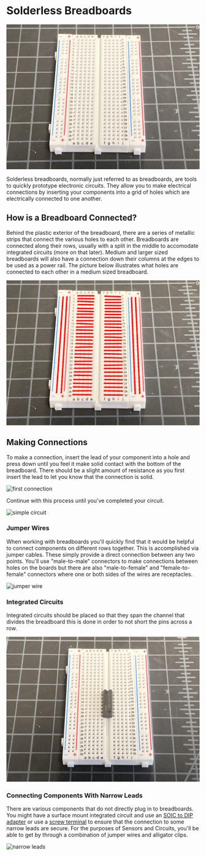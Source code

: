 # Solderless Breadboards

![breadboard](/assets/general_knowledge/breadboard.jpg)

Solderless breadboards, normally just referred to as breadboards, are tools to quickly prototype electronic circuits. They allow you to make electrical connections by inserting your components into a grid of holes which are electrically connected to one another. 

## How is a Breadboard Connected?

Behind the plastic exterior of the breadboard, there are a series of metallic strips that connect the various holes to each other. Breadboards are connected along their rows, usually with a split in the middle to accomodate integrated circuits (more on that later). Medium and larger sized breadboards will also have a connection down their columns at the edges to be used as a power rail. The picture below illustrates what holes are connected to each other in a medium sized breadboard. 

![breadboard](/assets/general_knowledge/breadboard_connections.jpg)

## Making Connections

To make a connection, insert the lead of your component into a hole and press down until you feel it make solid contact with the bottom of the breadboard. There should be a slight amount of resistance as you first insert the lead to let you know that the connection is solid.

![first connection](/assets/general_knowledge/breadboard_first_connection.gif)

Continue with this process until you've completed your circuit.

![simple circuit](/assets/general_knowledge/simple_circuit_connection.gif)

### Jumper Wires

When working with breadboards you'll quickly find that it would be helpful to connect components on different rows together. This is accomplished via jumper cables. These simply provide a direct connection between any two points. You'll use "male-to-male" connectors to make connections between holes on the boards but there are also "male-to-female" and "female-to-female" connectors where one or both sides of the wires are receptacles.

![jumper wire](/assets/general_knowledge/breadboard_jumper_wire.gif)

### Integrated Circuits

Integrated circuits should be placed so that they span the channel that divides the breadboard this is done in order to not short the pins across a row.

![breadboard with ic](/assets/general_knowledge/breadboard_ic.jpg)

### Connecting Components With Narrow Leads

There are various components that do not directly plug in to breadboards. You might have a surface mount integrated circuit and use an [SOIC to DIP adapter](https://www.adafruit.com/product/1283) or use a [screw terminal](https://www.digikey.com/en/products/detail/w%C3%BCrth-elektronik/691137710002/6644051) to ensure that the connection to some narrow leads are secure. For the purposes of Sensors and Circuits, you'll be able to get by through a combination of jumper wires and alligator clips.

![narrow leads](/assets/general_knowledge/breadboard_narrow_leads.gif)

